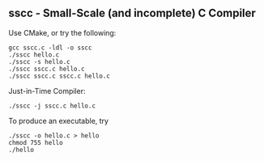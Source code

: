 ## sscc - Small-Scale (and incomplete) C Compiler

Use CMake, or try the following:

    gcc sscc.c -ldl -o sscc
    ./sscc hello.c
    ./sscc -s hello.c
    ./sscc sscc.c hello.c
    ./sscc sscc.c sscc.c hello.c

Just-in-Time Compiler:

    ./sscc -j sscc.c hello.c

To produce an executable, try

    ./sscc -o hello.c > hello
    chmod 755 hello
    ./hello
